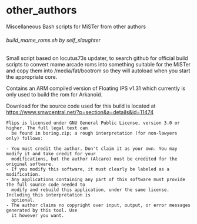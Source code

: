 # other_authors
Miscellaneous Bash scripts for MiSTer from other authors


###### build_mame_roms.sh by self_slaughter

Small script based on locutus73s updater, to search github for official build scripts to
convert mame arcade roms into something suitable for the MiSTer and copy them into /media/fat/bootrom
so they will autoload when you start the appropriate core.

Contains an ARM compiled version of Floating IPS v1.31 which currently is only used
to build the rom for Arkanoid.

Download for the source code used for this build is located at https://www.smwcentral.net/?p=section&a=details&id=11474

```
Flips is licensed under GNU General Public License, version 3.0 or higher. The full legal text can
  be found in boring.zip; a rough interpretation (for non-lawyers only) follows:

- You must credit the author. Don't claim it as your own. You may modify it and take credit for your
  modifications, but the author (Alcaro) must be credited for the original software.
- If you modify this software, it must clearly be labeled as a modification.
- Any applications containing any part of this software must provide the full source code needed to
  modify and rebuild this application, under the same license. Including this interpretation is
  optional.
- The author claims no copyright over input, output, or error messages generated by this tool. Use
  it however you want.
```

